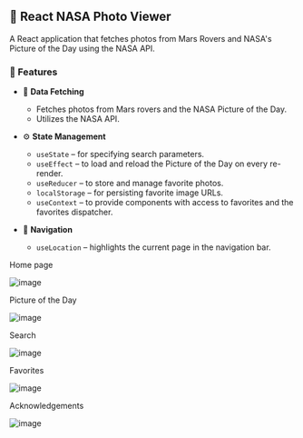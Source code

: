 ## 🚀 React NASA Photo Viewer

A React application that fetches photos from Mars Rovers and NASA's Picture of the Day using the NASA API.

### 🧠 Features

- 📸 **Data Fetching**
  - Fetches photos from Mars rovers and the NASA Picture of the Day.
  - Utilizes the NASA API.

- ⚙️ **State Management**
  - `useState` – for specifying search parameters.
  - `useEffect` – to load and reload the Picture of the Day on every re-render.
  - `useReducer` – to store and manage favorite photos.
  - `localStorage` – for persisting favorite image URLs.
  - `useContext` – to provide components with access to favorites and the favorites dispatcher.

- 🧭 **Navigation**
  - `useLocation` – highlights the current page in the navigation bar.

Home page

![image](https://github.com/user-attachments/assets/f992ba20-45ea-4d81-9260-bdb916a555d1)

Picture of the Day

![image](https://github.com/user-attachments/assets/8ac123a0-f1cd-42f5-91ed-d305c3f196b4)

Search

![image](https://github.com/user-attachments/assets/8ad2e249-d6d6-4c4b-ba80-5b452d35588e)

Favorites

![image](https://github.com/user-attachments/assets/633059de-06ed-410c-8688-8292ede025a5)

Acknowledgements

![image](https://github.com/user-attachments/assets/b091c77f-4447-48a5-b3ed-55d08d222823)
